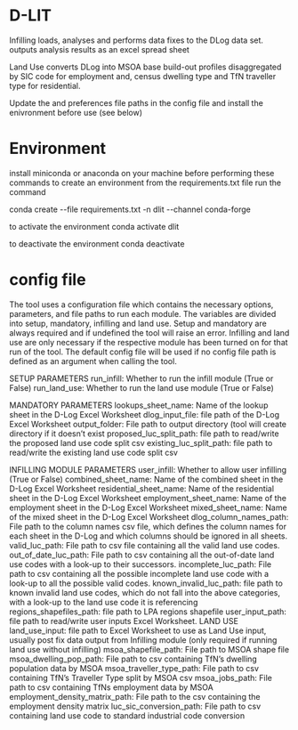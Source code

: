 # D-LIT
Infilling
loads, analyses and performs data fixes to the DLog data set.
outputs analysis results as an excel spread sheet

Land Use 
converts DLog into MSOA base build-out profiles disaggregated by SIC code for employment and, census dwelling type and TfN traveller type for residential. 

Update the and preferences file paths in the config file and install the enivronment before use (see below)

# Environment
install miniconda or anaconda on your machine before performing these commands
to create an environment from the requirements.txt file run the command

conda create --file requirements.txt -n dlit --channel conda-forge

to activate the environment
    conda activate dlit

to deactivate the environment
    conda deactivate

# config file
The tool uses a configuration file which contains the necessary options, parameters, and file paths to run each module. The variables are divided into setup, mandatory, infilling and land use. Setup and mandatory are always required and if undefined the tool will raise an error. Infilling and land use are only necessary if the respective module has been turned on for that run of the tool. The default config file will be used if no config file path is defined as an argument when calling the tool.

SETUP PARAMETERS
run_infill: Whether to run the infill module (True or False)
run_land_use: Whether to run the land use module (True or False)


MANDATORY PARAMETERS
lookups_sheet_name: Name of the lookup sheet in the D-Log Excel Worksheet
dlog_input_file: file path of the D-Log Excel Worksheet
output_folder: File path to output directory (tool will create directory if it doesn’t exist
proposed_luc_split_path: file path to read/write the proposed land use code split csv
existing_luc_split_path: file path to read/write the existing land use code split csv

INFILLING MODULE PARAMETERS
user_infill: Whether to allow user infilling (True or False)
combined_sheet_name: Name of the combined sheet in the D-Log Excel Worksheet
residential_sheet_name: Name of the residential sheet in the D-Log Excel Worksheet
employment_sheet_name: Name of the employment sheet in the D-Log Excel Worksheet
mixed_sheet_name: Name of the mixed sheet in the D-Log Excel Worksheet
dlog_column_names_path: File path to the column names csv file, which defines the column names for each sheet in the D-Log and which columns should be ignored in all sheets.
valid_luc_path: File path to csv file containing all the valid land use codes.
out_of_date_luc_path: File path to csv containing all the out-of-date land use codes with a look-up to their successors.
incomplete_luc_path: File path to csv containing all the possible incomplete land use code with a look-up to all the possible valid codes.
known_invalid_luc_path: file path to known invalid land use codes, which do not fall into the above categories, with a look-up to the land use code it is referencing
regions_shapefiles_path: file path to LPA regions shapefile
user_input_path: file path to read/write user inputs Excel Worksheet.
LAND USE 
land_use_input: file path to Excel Worksheet to use as Land Use input, usually post fix data output from Infilling module (only required if running land use without infilling)
msoa_shapefile_path:  File path to MSOA shape file
msoa_dwelling_pop_path: File path to csv containing TfN’s dwelling population data by MSOA 
msoa_traveller_type_path: File path to csv containing TfN’s Traveller Type split by MSOA csv
msoa_jobs_path: File path to csv containing TfNs employment data by MSOA
employment_density_matrix_path: File path to the csv containing the employment density matrix
luc_sic_conversion_path: File path to csv containing land use code to standard industrial code conversion 
